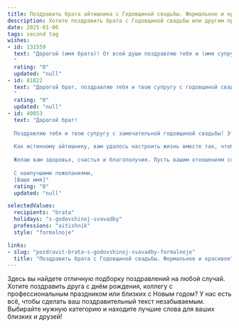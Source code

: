 ```yaml
---
title: Поздравить брата айтишника с Годовщиной свадьбы. Формальное и красивое
description: Хотите поздравить брата с Годовщиной свадьбы или другим праздником? Наш ИИ создаст незабываемое поздравление, а вы обязательно выделитесь среди других.  
date: 2025-01-06
tags: second tag
wishes:
- id: 131559
  text: "Дорогой (имя брата)! От всей души поздравляю тебя и (имя супруги) с годовщиной свадьбы! Желаю вам, чтобы ваш союз оставался таким же крепким и надежным, как лучшие алгоритмы, а совместная жизнь –  яркой и интересной программой,  полной любви, счастья и взаимопонимания.  Пусть каждый новый день приносит только радость и новые, прекрасные моменты. С юбилеем!
  "
  rating: "0"
  updated: "null"
- id: 81822
  text: "Дорогой брат, поздравляю тебя и твою супругу с годовщиной свадьбы! Желаю вам крепкой любви, семейного благополучия и процветания. Пусть ваш дом всегда наполняется радостью, теплом и взаимопониманием. Пусть ваша работа в сфере IT приносит вам удовлетворение и новые горизонты!
  "
  rating: "0"
  updated: "null"
- id: 40853
  text: "Дорогой брат!
  
  Поздравляю тебя и твою супругу с замечательной годовщиной свадьбы! Этот день символизирует не только вашу любовь и преданность друг другу, но и труд, вложенный в создание семейного счастья.
  
  Как истинному айтишнику, вам удалось настроить жизнь вместе так, чтобы каждый день был как идеально отлаженная программа — с гармонией, поддержкой и взаимопониманием. Пусть ваше совместное путешествие продлится вечно, а каждый новый год будет приносить только радость и улыбки.
  
  Желаю вам здоровья, счастья и благополучия. Пусть вашим отношениям сопутствуют успех и вдохновение, а впереди будет много новых достижений и ярких эмоций.
  
  С наилучшими пожеланиями,
  [Ваше имя]"
  rating: "0"
  updated: "null"

selectedValues:
  recipients: "brata"
  holidays: "s-godovshinoj-svavadby"
  professions: "aitishnik"
  style: "formalnoje"

links:
- slug: "pozdravit-brata-s-godovshinoj-svavadby-formalnoje"
  title: "Поздравить брата с Годовщиной свадьбы. Формальное и красивое"
---
```


Здесь вы найдете отличную подборку поздравлений на любой случай.
Хотите поздравить друга с днём рождения, коллегу с профессиональным праздником или близких с Новым годом? У нас есть всё, чтобы сделать ваш поздравительный текст незабываемым. Выбирайте нужную категорию и находите лучшие слова для ваших близких и друзей!
